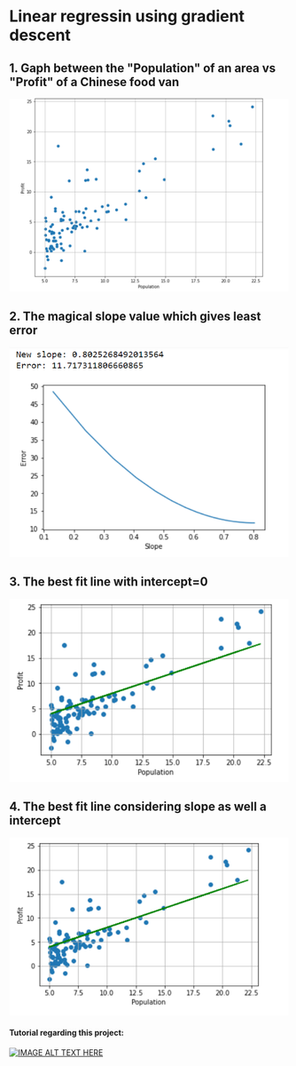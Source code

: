 # Linear regressin using gradient descent

## 1. Gaph between the "Population" of an area vs "Profit" of a Chinese food van
![alt text](https://github.com/joyabhishek/DataScienceProjects/blob/main/Linear_Regression_using_Gradiant_Descent/Images/Graph.PNG " ")

## 2. The magical slope value which gives least error 
![alt text](https://github.com/joyabhishek/DataScienceProjects/blob/main/Linear_Regression_using_Gradiant_Descent/Images/GradiantDescent.PNG " ")

## 3. The best fit line with intercept=0
![alt text](https://github.com/joyabhishek/DataScienceProjects/blob/main/Linear_Regression_using_Gradiant_Descent/Images/BestFitNoIntercept.PNG " ")

## 4. The best fit line considering slope as well a intercept
![alt text](https://github.com/joyabhishek/DataScienceProjects/blob/main/Linear_Regression_using_Gradiant_Descent/Images/BestFitLine.PNG " ")

#### Tutorial regarding this project:
[![IMAGE ALT TEXT HERE](https://img.youtube.com/vi/It3dYjlR0Sw/0.jpg)](https://youtu.be/It3dYjlR0Sw)
